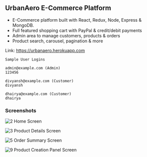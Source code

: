## UrbanAero E-Commerce Platform

* E-Commerce platform built with React, Redux, Node, Express & MongoDB.
* Full featured shopping cart with PayPal & credit/debit payments
* Admin area to manage customers, products & orders
* Product search, carousel, pagination & more

Link: https://urbanaero.herokuapp.com


```
Sample User Logins

admin@example.com (Admin)
123456

divyansh@example.com (Customer)
divyansh

dhairya@example.com (Customer)
dhairya
```

### Screenshots
![2 Home Screen](https://user-images.githubusercontent.com/67057256/146945266-47984a89-4374-410f-9f7e-158e53b0d80f.png)

![3 Product Details Screen](https://user-images.githubusercontent.com/67057256/146945289-6b6dc9c7-c77a-4b54-9627-63ef70d364dc.png)

![5 Order Summary Screen](https://user-images.githubusercontent.com/67057256/146945340-e973fa36-8670-4b5a-9caf-314829d8189b.png)

![9 Product Creation Panel Screen](https://user-images.githubusercontent.com/67057256/146945379-bbbd2103-427a-49a3-b47c-806d2d0cf9b0.png)
